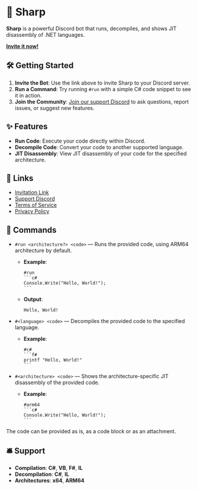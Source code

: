 # 🤖 Sharp

**Sharp** is a powerful Discord bot that runs, decompiles, and shows JIT disassembly of .NET languages.

[**Invite it now!**](https://discord.com/oauth2/authorize?client_id=803324257194082314&permissions=274877908992&scope=bot)

## 🛠️ Getting Started

1. **Invite the Bot**: Use the link above to invite Sharp to your Discord server.
2. **Run a Command**: Try running `#run` with a simple C# code snippet to see it in action.
3. **Join the Community**: [Join our support Discord](https://discord.gg/meaSHTGyUH) to ask questions, report issues, or suggest new features.

## ✨ Features

- **Run Code**: Execute your code directly within Discord.
- **Decompile Code**: Convert your code to another supported language.
- **JIT Disassembly**: View JIT disassembly of your code for the specified architecture.

## 🔗 Links

- [Invitation Link](https://discord.com/oauth2/authorize?client_id=803324257194082314&permissions=274877908992&scope=bot)
- [Support Discord](https://discord.gg/meaSHTGyUH)
- [Terms of Service](TOS.md)
- [Privacy Policy](PRIVACY.md)

## 📝 Commands

- `#run <architecture?> <code>` — Runs the provided code, using ARM64 architecture by default.
  - **Example**:
    ````
    #run
    ```c#
    Console.Write("Hello, World!");
    ```
    ````
  - **Output**:
    ```
    Hello, World!
    ```

- `#<language> <code>` — Decompiles the provided code to the specified language.
  - **Example**:
    ````
    #c#
    ```f#
    printf "Hello, World!"
    ```
    ````

- `#<architecture> <code>` — Shows the architecture-specific JIT disassembly of the provided code.
  - **Example**:
    ````
    #arm64
    ```c#
    Console.Write("Hello, World!");
    ```
    ````

The code can be provided as is, as a code block or as an attachment.

## 🛎️ Support

- **Compilation**: **C#**, **VB**, **F#**, **IL**
- **Decompilation**: **C#**, **IL**
- **Architectures**: **x64**, **ARM64**
